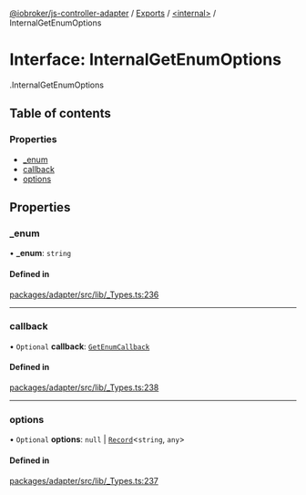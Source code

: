 [@iobroker/js-controller-adapter](../README.md) / [Exports](../modules.md) / [<internal\>](../modules/internal_.md) / InternalGetEnumOptions

# Interface: InternalGetEnumOptions

[<internal>](../modules/internal_.md).InternalGetEnumOptions

## Table of contents

### Properties

- [\_enum](internal_.InternalGetEnumOptions.md#_enum)
- [callback](internal_.InternalGetEnumOptions.md#callback)
- [options](internal_.InternalGetEnumOptions.md#options)

## Properties

### \_enum

• **\_enum**: `string`

#### Defined in

[packages/adapter/src/lib/_Types.ts:236](https://github.com/ioBroker/ioBroker.js-controller/blob/f39ffe6c/packages/adapter/src/lib/_Types.ts#L236)

___

### callback

• `Optional` **callback**: [`GetEnumCallback`](../modules/internal_.md#getenumcallback)

#### Defined in

[packages/adapter/src/lib/_Types.ts:238](https://github.com/ioBroker/ioBroker.js-controller/blob/f39ffe6c/packages/adapter/src/lib/_Types.ts#L238)

___

### options

• `Optional` **options**: ``null`` \| [`Record`](../modules/internal_.md#record)<`string`, `any`\>

#### Defined in

[packages/adapter/src/lib/_Types.ts:237](https://github.com/ioBroker/ioBroker.js-controller/blob/f39ffe6c/packages/adapter/src/lib/_Types.ts#L237)
